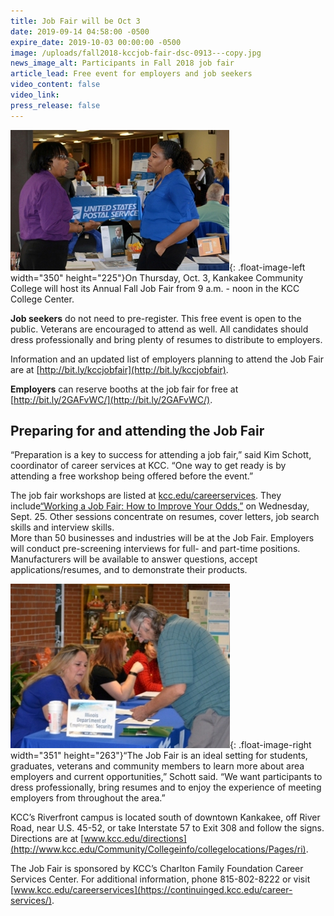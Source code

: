 ```yaml
---
title: Job Fair will be Oct 3
date: 2019-09-14 04:58:00 -0500
expire_date: 2019-10-03 00:00:00 -0500
image: /uploads/fall2018-kccjob-fair-dsc-0913---copy.jpg
news_image_alt: Participants in Fall 2018 job fair
article_lead: Free event for employers and job seekers
video_content: false
video_link:
press_release: false
---
```


![](/uploads/fall2018-kccjob-fairdsc-0924---copy.jpg){: .float-image-left width="350" height="225"}On Thursday, Oct. 3, Kankakee Community College will host its Annual Fall Job Fair from 9 a.m. - noon in the KCC College Center.

**Job seekers** do not need to pre-register. This free event is open to the public. Veterans are encouraged to attend as well. All candidates should dress professionally and bring plenty of resumes to distribute to employers.

Information and an updated list of employers planning to attend the Job Fair are at [http://bit.ly/kccjobfair](http://bit.ly/kccjobfair).&nbsp;

**Employers** can reserve booths at the job fair for free at [http://bit.ly/2GAFvWC/](http://bit.ly/2GAFvWC/).

## Preparing for and attending the Job Fair

“Preparation is a key to success for attending a job fair,” said Kim Schott, coordinator of career services at KCC. “One way to get ready is by attending a free workshop being offered before the event.”

The job fair workshops are listed at [kcc.edu/careerservices](http://www.kcc.edu/careerservices). They include[“Working a Job Fair: How to Improve Your Odds,”](https://www.enrole.com/kcc/jsp/course.jsp?categoryId=BF7C25B0&amp;courseId=LECT-9057) on Wednesday, Sept. 25. Other sessions concentrate on resumes, cover letters, job search skills and interview skills.<br>More than 50 businesses and industries will be at the Job Fair. Employers will conduct pre-screening interviews for full- and part-time positions. Manufacturers will be available to answer questions, accept applications/resumes, and to demonstrate their products.&nbsp;

![](/uploads/fall2018-kccjob-fair-dsc-0913---copy-1.jpg){: .float-image-right width="351" height="263"}“The Job Fair is an ideal setting for students, graduates, veterans and community members to learn more about area employers and current opportunities,” Schott said. “We want participants to dress professionally, bring resumes and to enjoy the experience of meeting employers from throughout the area.”&nbsp;

KCC’s Riverfront campus is located south of downtown Kankakee, off River Road, near U.S. 45-52, or take Interstate 57 to Exit 308 and follow the signs. Directions are at [www.kcc.edu/directions](http://www.kcc.edu/Community/Collegeinfo/collegelocations/Pages/ri).

The Job Fair is sponsored by KCC’s Charlton Family Foundation Career Services Center. For additional information, phone 815-802-8222 or visit [www.kcc.edu/careerservices](https://continuinged.kcc.edu/career-services/).